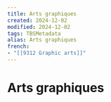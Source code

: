 ```yaml
---
title: Arts graphiques
created: 2024-12-02
modified: 2024-12-02
tags: TBSMetadata
alias: Arts graphiques
french:
- "[[9312 Graphic arts]]"
---
```

# Arts graphiques
